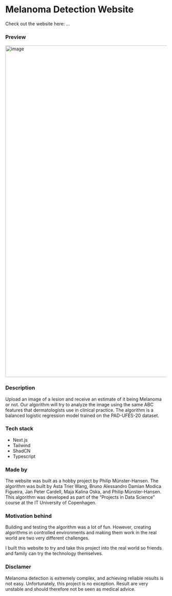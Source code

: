 # Melanoma Detection Website
Check out the website here: ...

### Preview
<img width="1602" height="1032" alt="image" src="https://github.com/user-attachments/assets/68febb03-cbee-45e8-9158-c1d501e3b0b8" />

### Description
Upload an image of a lesion and receive an estimate of it being Melanoma or not. Our algorithm will try to analyze the image using the same ABC features that dermatologists use in clinical practice.
The algorithm is a balanced logistic regression model trained on the PAD-UFES-20 dataset.

### Tech stack
- Next.js
- Tailwind
- ShadCN
- Typescript

### Made by
The website was built as a hobby project by Philip Münster-Hansen.
The algorithm was built by Asta Trier Wang, Bruno Alessandro Damian Modica Figueira, Jan Peter Cardell, Maja Kalina Oska, and Philip Münster-Hansen. This algorithm was developed as part of the “Projects in Data Science” course at the IT University of Copenhagen.

### Motivation behind
Building and testing the algorithm was a lot of fun. However, creating algorithms in controlled environments and making them work in the real world are two very different challenges.

I built this website to try and take this project into the real world so friends and family can try the technology themselves.

### Disclamer
Melanoma detection is extremely complex, and achieving reliable results is not easy. Unfortunately, this project is no exception. Result are very unstable and should therefore not be seen as medical advice.
